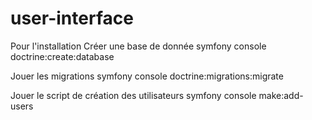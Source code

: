 # user-interface
Pour l'installation
Créer une base de donnée
symfony console doctrine:create:database

Jouer les migrations
symfony console doctrine:migrations:migrate

Jouer le script de création des utilisateurs
symfony console make:add-users

